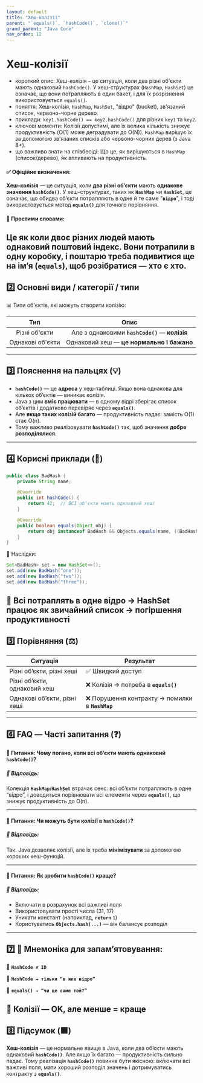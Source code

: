 ```yaml
---
layout: default
title: "Хеш-колізії"
parent: "`equals()`, `hashCode()`, `clone()`"
grand_parent: "Java Core"
nav_order: 12
---
```


# Хеш-колізії

*   короткий опис: Хеш-колізія – це ситуація, коли два різні об'єкти мають однаковий `hashCode()`. У хеш-структурах (`HashMap`, `HashSet`) це означає, що вони потрапляють в один бакет, і для їх розрізнення використовується `equals()`.
*   поняття: Хеш-колізія, `HashMap`, `HashSet`, "відро" (bucket), зв'язаний список, червоно-чорне дерево.
*   приклади: `key1.hashCode() == key2.hashCode()` для різних `key1` та `key2`.
*   ключові моменти: Колізії допустимі, але їх велика кількість знижує продуктивність (O(1) може деградувати до O(N)). `HashMap` вирішує їх за допомогою зв'язаних списків або червоно-чорних дерев (з Java 8+).
*   що важливо знати на співбесіді: Що це, як вирішуються в `HashMap` (список/дерево), як впливають на продуктивність.
#### **✅ Офіційне визначення:**

**Хеш-колізія** — це ситуація, коли **два різні об’єкти** мають **однакове значення `hashCode()`**. У хеш-структурах, таких як **`HashMap`** чи **`HashSet`**, це означає, що обидва об’єкти потрапляють в одне й те саме "**`відро`**", і тоді використовується метод **`equals()`** для точного порівняння.

#### **🧠 Простими словами:**

Це як коли двоє різних людей мають однаковий поштовий індекс. Вони потрапили в одну коробку, і поштарю треба подивитися ще на імʼя (**`equals`**), щоб розібратися — хто є хто.
---

## **2️⃣ Основні види / категорії / типи**

📊 Типи об'єктів, які можуть створити колізію:

| Тип | Опис |
| :---: | :---: |
| Різні об'єкти | Але з однаковими **`hashCode()`** — **колізія** |
| Однакові об'єкти | Однаковий хеш — **це нормально і бажано** |

---

## **3️⃣ Пояснення на пальцях (💡)**

* **`hashCode()`** — це **адреса** у хеш-таблиці. Якщо вона однакова для кількох обʼєктів — виникає колізія.
* Java з цим **вміє працювати** — в одному відрі зберігає список обʼєктів і додатково перевіряє через **`equals()`**.
* Але **якщо таких колізій багато** — продуктивність падає: замість O(1) стає O(n).
* Тому важливо реалізовувати **`hashCode()`** так, щоб значення **добре розподілялися**.

---

## **4️⃣ Корисні приклади (🧪)**

```java
public class BadHash {
    private String name;

    @Override
    public int hashCode() {
        return 42;  // ВСІ обʼєкти мають однаковий хеш!
    }

    @Override
    public boolean equals(Object obj) {
        return obj instanceof BadHash && Objects.equals(name, ((BadHash)obj).name);
    }
}
```
🧪 Наслідки:

```java
Set<BadHash> set = new HashSet<>();
set.add(new BadHash("one"));
set.add(new BadHash("two"));
set.add(new BadHash("three"));
```
🔻 Всі потраплять в одне відро → HashSet працює як звичайний список → погіршення продуктивності
---

## **5️⃣ Порівняння (⚖️)**

| Ситуація | Результат |
| ----- | ----- |
| Різні обʼєкти, різні хеші | ✅ Швидкий доступ |
| Різні обʼєкти, однаковий хеш | ❌ Колізія → потреба в **`equals()`** |
| Однакові обʼєкти, різні хеші | ❌ Порушення контракту → помилки в **`HashMap`** |

---

## **6️⃣ FAQ — Часті запитання (❓)**

#### **🔹 Питання: Чому погано, коли всі обʼєкти мають однаковий `hashCode()`?**

##### **💬 Відповідь:**

Колекція **`HashMap`**/**`HashSet`** втрачає сенс: всі обʼєкти потрапляють в одне “відро”, і доводиться порівнювати всі елементи через **`equals()`**, що знижує продуктивність до O(n).

---

#### **🔹 Питання: Чи можуть бути колізії в `hashCode()`?**

##### **💬 Відповідь:**

Так. Java дозволяє колізії, але їх треба **мінімізувати** за допомогою хороших хеш-функцій.

---

#### **🔹 Питання: Як зробити `hashCode()` краще?**

##### **💬 Відповідь:**

* Включати в розрахунок всі важливі поля
* Використовувати прості числа (31, 17\)
* Уникати констант (наприклад, **`return`** `1`)
* Користуватись **`Objects.hash(...)`** — він балансує розподіл

---

## **7️⃣ 🧠 Мнемоніка для запам’ятовування:**

🔢 **`HashCode ≠ ID`**

🤝 **`HashCode → тільки “в яке відро”`**

🔎 **`equals() → “чи це саме той?”`**

🎯 Колізії — **OK**, але **менше \= краще**
---

## **8️⃣ Підсумок (🟩)**

**Хеш-колізія** — це нормальне явище в Java, коли два об’єкти мають однаковий **`hashCode()`**. Але якщо їх багато — продуктивність сильно падає. Тому реалізація **`hashCode()`** повинна бути якісною: включати всі важливі поля, мати хороший розподіл значень і дотримуватись контракту з **`equals()`**.
